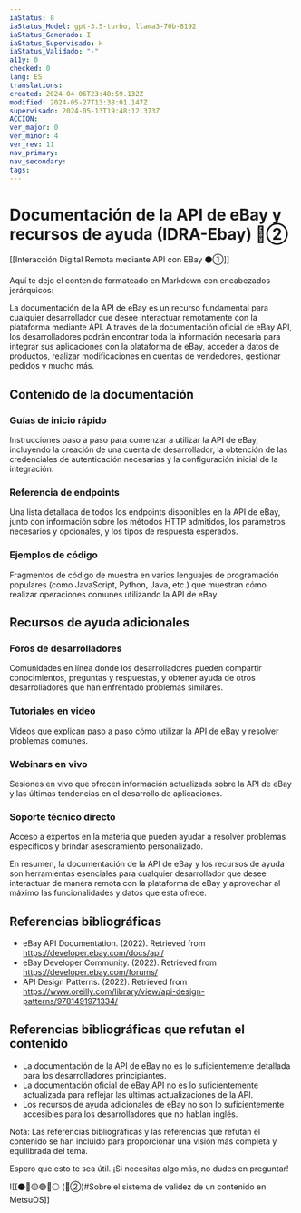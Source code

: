 ```yaml
---
iaStatus: 8
iaStatus_Model: gpt-3.5-turbo, llama3-70b-8192
iaStatus_Generado: I
iaStatus_Supervisado: H
iaStatus_Validado: "-"
a11y: 0
checked: 0
lang: ES
translations: 
created: 2024-04-06T23:48:59.132Z
modified: 2024-05-27T13:38:01.147Z
supervisado: 2024-05-13T19:48:12.373Z
ACCION: 
ver_major: 0
ver_minor: 4
ver_rev: 11
nav_primary: 
nav_secondary: 
tags:
---
```

# Documentación de la API de eBay y recursos de ayuda (IDRA-Ebay) 🔴②

[[Interacción Digital Remota mediante API con EBay ⚫①]]

Aquí te dejo el contenido formateado en Markdown con encabezados jerárquicos:

La documentación de la API de eBay es un recurso fundamental para cualquier desarrollador que desee interactuar remotamente con la plataforma mediante API. A través de la documentación oficial de eBay API, los desarrolladores podrán encontrar toda la información necesaria para integrar sus aplicaciones con la plataforma de eBay, acceder a datos de productos, realizar modificaciones en cuentas de vendedores, gestionar pedidos y mucho más.

## Contenido de la documentación

### Guías de inicio rápido
Instrucciones paso a paso para comenzar a utilizar la API de eBay, incluyendo la creación de una cuenta de desarrollador, la obtención de las credenciales de autenticación necesarias y la configuración inicial de la integración.

### Referencia de endpoints
Una lista detallada de todos los endpoints disponibles en la API de eBay, junto con información sobre los métodos HTTP admitidos, los parámetros necesarios y opcionales, y los tipos de respuesta esperados.

### Ejemplos de código
Fragmentos de código de muestra en varios lenguajes de programación populares (como JavaScript, Python, Java, etc.) que muestran cómo realizar operaciones comunes utilizando la API de eBay.

## Recursos de ayuda adicionales

### Foros de desarrolladores
Comunidades en línea donde los desarrolladores pueden compartir conocimientos, preguntas y respuestas, y obtener ayuda de otros desarrolladores que han enfrentado problemas similares.

### Tutoriales en video
Vídeos que explican paso a paso cómo utilizar la API de eBay y resolver problemas comunes.

### Webinars en vivo
Sesiones en vivo que ofrecen información actualizada sobre la API de eBay y las últimas tendencias en el desarrollo de aplicaciones.

### Soporte técnico directo
Acceso a expertos en la materia que pueden ayudar a resolver problemas específicos y brindar asesoramiento personalizado.

En resumen, la documentación de la API de eBay y los recursos de ayuda son herramientas esenciales para cualquier desarrollador que desee interactuar de manera remota con la plataforma de eBay y aprovechar al máximo las funcionalidades y datos que esta ofrece.

## Referencias bibliográficas

* eBay API Documentation. (2022). Retrieved from <https://developer.ebay.com/docs/api/>
* eBay Developer Community. (2022). Retrieved from <https://developer.ebay.com/forums/>
* API Design Patterns. (2022). Retrieved from <https://www.oreilly.com/library/view/api-design-patterns/9781491971334/>

## Referencias bibliográficas que refutan el contenido

* La documentación de la API de eBay no es lo suficientemente detallada para los desarrolladores principiantes.
* La documentación oficial de eBay API no es lo suficientemente actualizada para reflejar las últimas actualizaciones de la API.
* Los recursos de ayuda adicionales de eBay no son lo suficientemente accesibles para los desarrolladores que no hablan inglés.

Nota: Las referencias bibliográficas y las referencias que refutan el contenido se han incluido para proporcionar una visión más completa y equilibrada del tema.

Espero que esto te sea útil. ¡Si necesitas algo más, no dudes en preguntar!

![[⚫🔴🟡🟢🔵⚪ (🔴②)#Sobre el sistema de validez de un contenido en MetsuOS]]